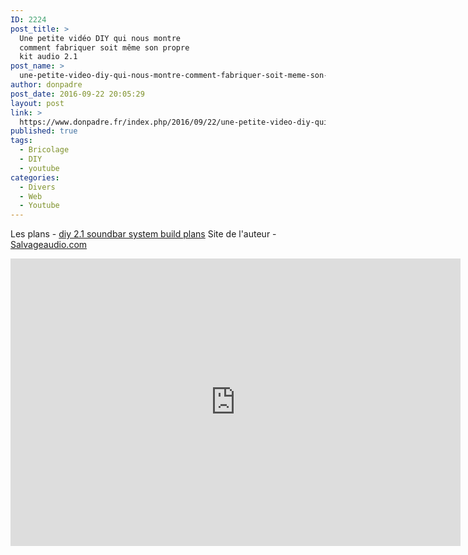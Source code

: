 ```yaml
---
ID: 2224
post_title: >
  Une petite vidéo DIY qui nous montre
  comment fabriquer soit même son propre
  kit audio 2.1
post_name: >
  une-petite-video-diy-qui-nous-montre-comment-fabriquer-soit-meme-son-propre-kit-audio-2-1
author: donpadre
post_date: 2016-09-22 20:05:29
layout: post
link: >
  https://www.donpadre.fr/index.php/2016/09/22/une-petite-video-diy-qui-nous-montre-comment-fabriquer-soit-meme-son-propre-kit-audio-2-1/
published: true
tags:
  - Bricolage
  - DIY
  - youtube
categories:
  - Divers
  - Web
  - Youtube
---
```

Les plans - <a href="http://kirbymeetsaudio.com/shop/diy-21-soundbar-system-build-plans" target="_blank">diy 2.1 soundbar system build plans</a> Site de l'auteur - [Salvageaudio.com][1]<!--more-->

<iframe src="https://www.youtube.com/embed/DZ6oMm8AARY" width="720" height="460" frameborder="0" allowfullscreen="allowfullscreen"></iframe>

 [1]: http://salvageaudio.com